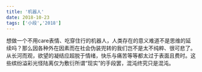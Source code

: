 ```yaml
---
title: '机器人'
date: 2018-10-23
tags: ['小段','2018']
---
```


想做一个不用care表情、吃穿住行的机器人，人类存在的意义难道不是思维的延续吗？那么因各种外在因素而在社会伪装兜转的我们岂不是太不纯粹、很可悲了。从长河而观，欲望的凝结应超脱于情绪，快乐与痛苦等等都太过于表面且费时。这些缤纷溢彩光怪陆离仅为敷衍所谓“现实”的手段罢，混沌终究只是混沌。

<br/>

